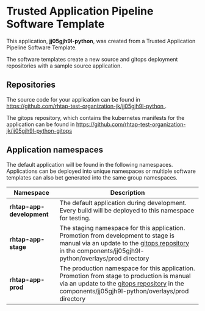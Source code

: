 # Trusted Application Pipeline Software Template

This application, **jj05gjh9l-python**, was created from a Trusted Application Pipeline Software Template.

The software templates create a new source and gitops deployment repositories with a sample source application. 

## Repositories

The source code for your application can be found in [https://github.com/rhtap-test-organization-jk/jj05gjh9l-python ](https://github.com/rhtap-test-organization-jk/jj05gjh9l-python ).
 
The gitops repository, which contains the kubernetes manifests for the application can be found in 
[https://github.com/rhtap-test-organization-jk/jj05gjh9l-python-gitops ](https://github.com/rhtap-test-organization-jk/jj05gjh9l-python-gitops ) 

## Application namespaces 

The default application will be found in the following namespaces. Applications can be deployed into unique namespaces or multiple software templates can also bet generated into the same group namespaces.  

|  Namespace   |  Description   |  
| -------- | -------- |   
| **rhtap-app-development** | The default application during development. Every build will be deployed to this namespace for testing. | 
| **rhtap-app-stage** | The staging namespace for this application. Promotion from development to stage is manual via an update to the [gitops repository](https://github.com/rhtap-test-organization-jk/jj05gjh9l-python-gitops ) in the components/jj05gjh9l-python/overlays/prod directory |  
| **rhtap-app-prod** | The production namespace for this application. Promotion from stage to production is manual via an update to the [gitops repository](https://github.com/rhtap-test-organization-jk/jj05gjh9l-python-gitops ) in the components/jj05gjh9l-python/overlays/prod directory | 